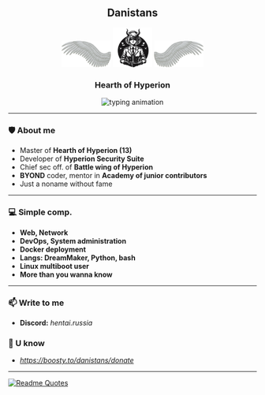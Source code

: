 <h2 align="center">Danistans</h2>
<p align="center">
  <img src="wing_left.png" alt="Left wing" width="100"/>
  <img src="Hyperion13_1.png" alt="Logo" width="80"/>
  <img src="wing_right.png" alt="Right wing" width="100"/>
</p>
<h3 align="center">Hearth of Hyperion</h3>

<p align="center">
  <img src="https://readme-typing-svg.herokuapp.com?color=36BCF7&size=19&center=true&vCenter=true&width=500&lines=How+my+wings+whisper+about+love+and+liberty" alt="typing animation" />
</p>

---

### 🛡️ About me

- Master of **Hearth of Hyperion (13)**
- Developer of **Hyperion Security Suite**
- Chief sec off. of **Battle wing of Hyperion**
- **BYOND** coder, mentor in **Academy of junior contributors**
- Just a noname without fame

---

### 💻 Simple comp.

- **Web, Network**
- **DevOps, System administration**
- **Docker deployment**
- **Langs: DreamMaker, Python, bash**
- **Linux multiboot user**
- **More than you wanna know**

---
### 📫 Write to me

- **Discord:** *hentai.russia*

### 🍩 U know
- *https://boosty.to/danistans/donate*
---

[![Readme Quotes](https://quotes-github-readme.vercel.app/api?type=horizontal&theme=dark)](https://github.com/piyushsuthar/github-readme-quotes)
